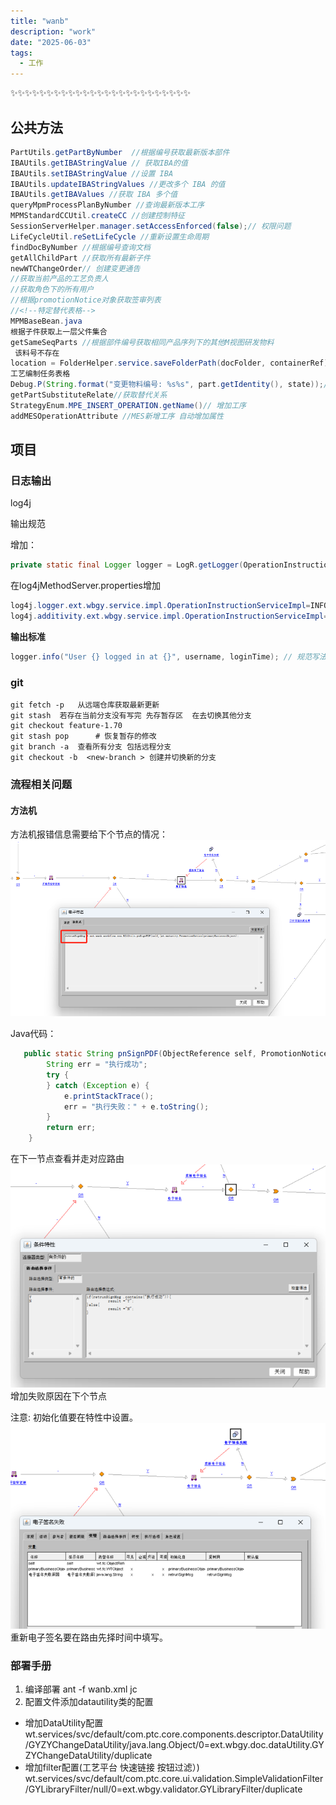 ```yaml
---
title: "wanb"
description: "work"
date: "2025-06-03"
tags:
  - 工作
---
```

✨✨✨✨✨✨✨✨✨✨✨✨✨✨✨✨✨✨✨✨✨✨✨✨✨
## 公共方法
``` java
PartUtils.getPartByNumber  //根据编号获取最新版本部件
IBAUtils.getIBAStringValue // 获取IBA的值
IBAUtils.setIBAStringValue //设置 IBA
IBAUtils.updateIBAStringValues //更改多个 IBA 的值
IBAUtils.getIBAValues //获取 IBA 多个值
queryMpmProcessPlanByNumber //查询最新版本工序
MPMStandardCCUtil.createCC //创建控制特征
SessionServerHelper.manager.setAccessEnforced(false);// 权限问题
LifeCycleUtil.reSetLifeCycle //重新设置生命周期
findDocByNumber //根据编号查询文档
getAllChildPart //获取所有最新子件
newWTChangeOrder// 创建变更通告
//获取当前产品的工艺负责人
//获取角色下的所有用户
//根据promotionNotice对象获取签审列表
//<!--特定替代表格-->
MPMBaseBean.java
根据子件获取上一层父件集合 
getSameSeqParts //根据部件编号获取相同产品序列下的其他M视图研发物料
 该料号不存在
location = FolderHelper.service.saveFolderPath(docFolder, containerRef);// 若文件夹不存在，则创建该文件夹
工艺编制任务表格
Debug.P(String.format("变更物料编号: %s%s", part.getIdentity(), state));//日志打印
getPartSubstituteRelate//获取替代关系
StrategyEnum.MPE_INSERT_OPERATION.getName()// 增加工序
addMESOperationAttribute //MES新增工序 自动增加属性
```
## 项目

### 日志输出
log4j

输出规范

增加：
```java
private static final Logger logger = LogR.getLogger(OperationInstructionServiceImpl.class.getName());
```

在log4jMethodServer.properties增加

``` java
log4j.logger.ext.wbgy.service.impl.OperationInstructionServiceImpl=INFO,methodServerLogFile,myCustomLog
log4j.additivity.ext.wbgy.service.impl.OperationInstructionServiceImpl=false
```
**输出标准**
``` java
logger.info("User {} logged in at {}", username, loginTime); // 规范写法
```
### git
```shell
git fetch -p   从远端仓库获取最新更新 
git stash  若存在当前分支没有写完 先存暂存区  在去切换其他分支 
git checkout feature-1.70
git stash pop      # 恢复暂存的修改
git branch -a  查看所有分支 包括远程分支
git checkout -b  <new-branch > 创建并切换新的分支
```
### 流程相关问题
#### 方法机
方法机报错信息需要给下个节点的情况：
![img.png](img.png)

Java代码：
```java
   public static String pnSignPDF(ObjectReference self, PromotionNotice promotionNotice) throws Exception {
        String err = "执行成功";
        try {
        } catch (Exception e) {
            e.printStackTrace();
            err = "执行失败：" + e.toString();
        }
        return err;
    }
```
在下一节点查看并走对应路由
![img_1.png](img_1.png)
增加失败原因在下个节点 

注意: 初始化值要在特性中设置。
![img_2.png](img_2.png)
重新电子签名要在路由先择时间中填写。

### 部署手册
1. 编译部署 ant -f wanb.xml jc
2. 配置文件添加datautility类的配置
- 增加DataUtility配置
  wt.services/svc/default/com.ptc.core.components.descriptor.DataUtility/GYZYChangeDataUtility/java.lang.Object/0=ext.wbgy.doc.dataUtility.GYZYChangeDataUtility/duplicate
- 增加filter配置(工艺平台 快速链接 按钮过滤）)
    wt.services/svc/default/com.ptc.core.ui.validation.SimpleValidationFilter/GYLibraryFilter/null/0=ext.wbgy.validator.GYLibraryFilter/duplicate
